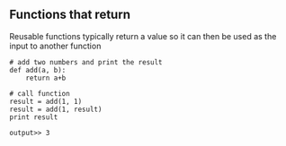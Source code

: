 ##  Functions that return
Reusable functions typically return a value so it can then be used as the input to another function

    # add two numbers and print the result
    def add(a, b):
        return a+b

    # call function
    result = add(1, 1)
    result = add(1, result)
    print result

    output>> 3
